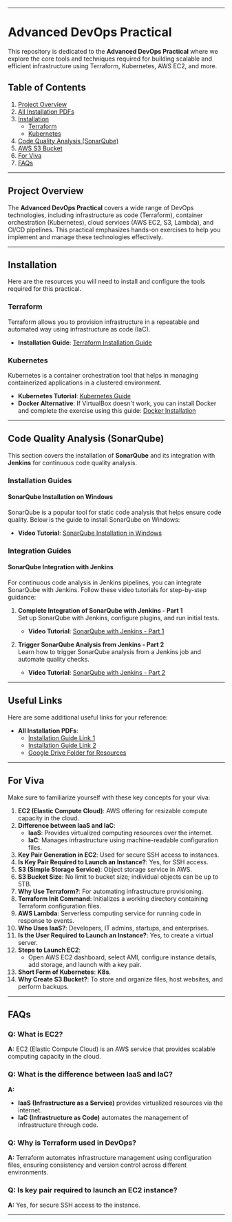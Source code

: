 
---

# Advanced DevOps Practical

This repository is dedicated to the **Advanced DevOps Practical** where we explore the core tools and techniques required for building scalable and efficient infrastructure using Terraform, Kubernetes, AWS EC2, and more.

## Table of Contents

1. [Project Overview](#project-overview)
2. [All Installation PDFs](#useful-links)
3. [Installation](#installation)
   - [Terraform](#terraform)
   - [Kubernetes](#kubernetes)
4. [Code Quality Analysis (SonarQube)](#code-quality-analysis-sonarqube)
5. [AWS S3 Bucket](https://youtu.be/MwFH65uTMXw?si=_1BGmJ0lMC9-9LZI)
6. [For Viva](#for-viva)
7. [FAQs](#faqs)

---

## Project Overview

The **Advanced DevOps Practical** covers a wide range of DevOps technologies, including infrastructure as code (Terraform), container orchestration (Kubernetes), cloud services (AWS EC2, S3, Lambda), and CI/CD pipelines. This practical emphasizes hands-on exercises to help you implement and manage these technologies effectively.

---

## Installation

Here are the resources you will need to install and configure the tools required for this practical.

### Terraform

Terraform allows you to provision infrastructure in a repeatable and automated way using infrastructure as code (IaC).

- **Installation Guide**: [Terraform Installation Guide](https://www.youtube.com/watch?v=aHve0Ji13IY)

### Kubernetes

Kubernetes is a container orchestration tool that helps in managing containerized applications in a clustered environment.

- **Kubernetes Tutorial**: [Kubernetes Guide](https://youtu.be/05MNwC4XJBs?si=Li8adqlC5pSuUTEP)
- **Docker Alternative**: If VirtualBox doesn't work, you can install Docker and complete the exercise using this guide: [Docker Installation](https://youtu.be/mS26N5cLBe8?si=Y69TqfsQTD_0K3jd)

---


## Code Quality Analysis (SonarQube)

This section covers the installation of **SonarQube** and its integration with **Jenkins** for continuous code quality analysis.

### Installation Guides

#### SonarQube Installation on Windows
SonarQube is a popular tool for static code analysis that helps ensure code quality. Below is the guide to install SonarQube on Windows:

- **Video Tutorial**: [SonarQube Installation in Windows](https://youtu.be/CURSk7cto_0?si=ew624NZcuNGUbwBx)

### Integration Guides

#### SonarQube Integration with Jenkins

For continuous code analysis in Jenkins pipelines, you can integrate SonarQube with Jenkins. Follow these video tutorials for step-by-step guidance:

1. **Complete Integration of SonarQube with Jenkins - Part 1**  
   Set up SonarQube with Jenkins, configure plugins, and run initial tests.  
   - **Video Tutorial**: [SonarQube with Jenkins - Part 1](https://youtu.be/uMVflNm3e9Q?si=_S0z__Q1VyPJHV3r)

2. **Trigger SonarQube Analysis from Jenkins - Part 2**  
   Learn how to trigger SonarQube analysis from a Jenkins job and automate quality checks.  
   - **Video Tutorial**: [SonarQube with Jenkins - Part 2](https://youtu.be/sk36v_gEjxM?si=kp-w1X1MftFkrGmx)

---


## Useful Links

Here are some additional useful links for your reference:

- **All Installation PDFs**:
  - [Installation Guide Link 1](https://shorturl.at/5yZq6)
  - [Installation Guide Link 2](https://github.com/FLASH0707/AD)
  - [Google Drive Folder for Resources](https://drive.google.com/drive/folders/1OqD1e2j_3gW1ECSAXLZ0ctafUPiozh7r)

---

## For Viva

Make sure to familiarize yourself with these key concepts for your viva:

1. **EC2 (Elastic Compute Cloud)**: AWS offering for resizable compute capacity in the cloud.
2. **Difference between IaaS and IaC**:
   - **IaaS**: Provides virtualized computing resources over the internet.
   - **IaC**: Manages infrastructure using machine-readable configuration files.
3. **Key Pair Generation in EC2**: Used for secure SSH access to instances.
4. **Is Key Pair Required to Launch an Instance?**: Yes, for SSH access.
5. **S3 (Simple Storage Service)**: Object storage service in AWS.
6. **S3 Bucket Size**: No limit to bucket size; individual objects can be up to 5TB.
7. **Why Use Terraform?**: For automating infrastructure provisioning.
8. **Terraform Init Command**: Initializes a working directory containing Terraform configuration files.
9. **AWS Lambda**: Serverless computing service for running code in response to events.
10. **Who Uses IaaS?**: Developers, IT admins, startups, and enterprises.
11. **Is the User Required to Launch an Instance?**: Yes, to create a virtual server.
12. **Steps to Launch EC2**:
    - Open AWS EC2 dashboard, select AMI, configure instance details, add storage, and launch with a key pair.
13. **Short Form of Kubernetes**: **K8s**.
14. **Why Create S3 Bucket?**: To store and organize files, host websites, and perform backups.

---

## FAQs

### Q: What is EC2?
**A:** EC2 (Elastic Compute Cloud) is an AWS service that provides scalable computing capacity in the cloud.

### Q: What is the difference between IaaS and IaC?
**A:** 
- **IaaS (Infrastructure as a Service)** provides virtualized resources via the internet.
- **IaC (Infrastructure as Code)** automates the management of infrastructure through code.

### Q: Why is Terraform used in DevOps?
**A:** Terraform automates infrastructure management using configuration files, ensuring consistency and version control across different environments.

### Q: Is key pair required to launch an EC2 instance?
**A:** Yes, for secure SSH access to the instance.

---

